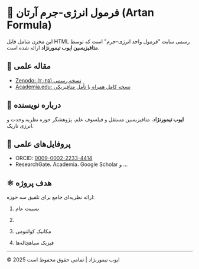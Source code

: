 # 🌌 فرمول انرژی-جرم آرتان (Artan Formula)

این مخزن شامل فایل HTML رسمی سایت "فرمول واحد انرژی–جرم" است که توسط **متافیزیسین ایوب تیمورنژاد** ارائه شده است.

## 📘 مقاله علمی
- [Zenodo: نسخه رسمی (۲۰۲۵)](https://zenodo.org/records/15512178)
- [Academia.edu: نسخه کامل همراه با تأمل متافیزیکی](https://www.academia.edu/129542391)

## 🧠 درباره نویسنده
**ایوب تیمورنژاد**، متافیزیسین مستقل و فیلسوف علم، پژوهشگر حوزه نظریه وحدت و انرژی تاریک.

## 🔗 پروفایل‌های علمی
- ORCID: [0009-0002-2233-4414](https://orcid.org/0009-0002-2233-4414)
- ResearchGate، Academia، Google Scholar و ...

## ⚛️ هدف پروژه
ارائه نظریه‌ای جامع برای تلفیق سه حوزه:
1. نسبیت عام

2. 
3. مکانیک کوانتومی
4. فیزیک سیاهچاله‌ها

---

© 2025 ایوب تیمورنژاد | تمامی حقوق محفوظ است
